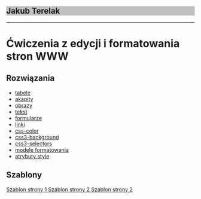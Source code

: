 <!DOCTYPE html>
<html lang="pl">
<head>
<title> Moja Strona Internetowa </title>
<meta name="viewport" content="width=device-width">
<meta charset="utf-8"/>
 <link rel="stylesheet" href="styl.css">
  <style>
    {color:red;}
  </style>
</head>
<body>
 <div style="background: silver;">
  <h2> Jakub Terelak</h2>
 </div>
 <hr/>
 <h1>Ćwiczenia z edycji i formatowania<br/>
 stron WWW</h1>
  <h2>Rozwiązania</h2>
  <ul>
            <a href="tabele.html"><li>tabele</li></a>
            <a href="akapity.html"><li>akapity</li></a>
            <a href="obrazy.html"><li>obrazy</li></a>
            <a href="tekst.html"><li>tekst</li></a>
            <a href="formularze.html"><li >formularze</li></a>
            <a href="linki.html"><li>linki</li></a>
            <a href="css-color.html"><li>css-color</li></a>
            <a href="css3-background.html"><li>css3-background</li></a>
             <a href="css3-selectors.html"><li>css3-selectors</li></a>
           <a href="css3-box.html"><li>modele formatowania</li></a>
        <a href="css-style-atrybuty.html"><li>atrybuty style</li></a>
  </ul>
  <h2>Szablony</h2>
  <div>
<a href="vexus2115.github.io/szablony/szablonstrony1.html">
Szablon strony 1
</a>
<a href="vexus2115.github.io/szablony/szablonstrony2.html">
Szablon strony 2
</a>
<a href="vexus2115.github.io/szablony/szablonstrony3.html">
Szablon strony 2 
 </a>  
 </div>
</body>
</html>

